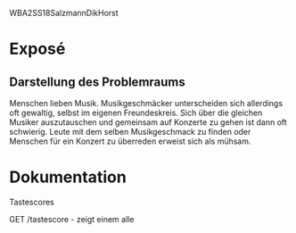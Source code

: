 WBA2SS18SalzmannDikHorst

# Exposé  						      

## Darstellung des Problemraums

Menschen lieben Musik. Musikgeschmäcker unterscheiden sich allerdings oft gewaltig, selbst im eigenen Freundeskreis. Sich über die gleichen Musiker auszutauschen und gemeinsam auf Konzerte zu gehen ist dann oft schwierig. Leute mit dem selben Musikgeschmack zu finden oder Menschen für ein Konzert zu überreden erweist sich als mühsam.  

# Dokumentation

Tastescores

GET /tastescore - zeigt einem alle 

